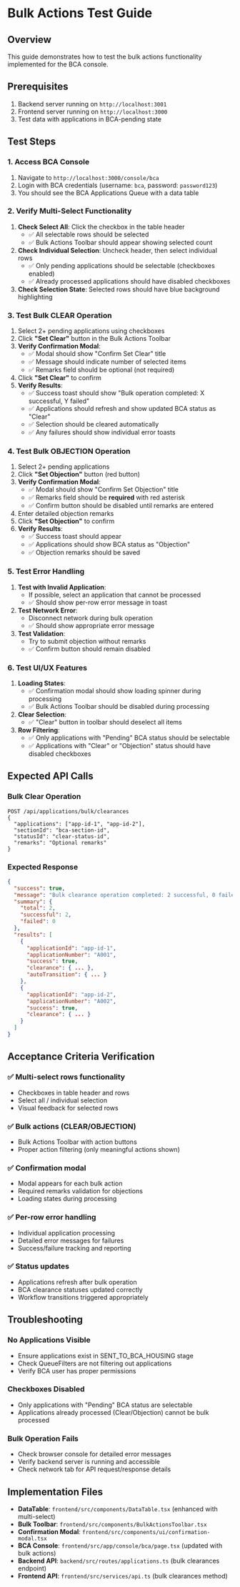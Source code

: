 # Bulk Actions Test Guide

## Overview
This guide demonstrates how to test the bulk actions functionality implemented for the BCA console.

## Prerequisites
1. Backend server running on `http://localhost:3001`
2. Frontend server running on `http://localhost:3000`
3. Test data with applications in BCA-pending state

## Test Steps

### 1. Access BCA Console
1. Navigate to `http://localhost:3000/console/bca`
2. Login with BCA credentials (username: `bca`, password: `password123`)
3. You should see the BCA Applications Queue with a data table

### 2. Verify Multi-Select Functionality
1. **Check Select All**: Click the checkbox in the table header
   - ✅ All selectable rows should be selected
   - ✅ Bulk Actions Toolbar should appear showing selected count
2. **Check Individual Selection**: Uncheck header, then select individual rows
   - ✅ Only pending applications should be selectable (checkboxes enabled)
   - ✅ Already processed applications should have disabled checkboxes
3. **Check Selection State**: Selected rows should have blue background highlighting

### 3. Test Bulk CLEAR Operation
1. Select 2+ pending applications using checkboxes
2. Click **"Set Clear"** button in the Bulk Actions Toolbar
3. **Verify Confirmation Modal**:
   - ✅ Modal should show "Confirm Set Clear" title
   - ✅ Message should indicate number of selected items
   - ✅ Remarks field should be optional (not required)
4. Click **"Set Clear"** to confirm
5. **Verify Results**:
   - ✅ Success toast should show "Bulk operation completed: X successful, Y failed"
   - ✅ Applications should refresh and show updated BCA status as "Clear"
   - ✅ Selection should be cleared automatically
   - ✅ Any failures should show individual error toasts

### 4. Test Bulk OBJECTION Operation
1. Select 2+ pending applications
2. Click **"Set Objection"** button (red button)
3. **Verify Confirmation Modal**:
   - ✅ Modal should show "Confirm Set Objection" title
   - ✅ Remarks field should be **required** with red asterisk
   - ✅ Confirm button should be disabled until remarks are entered
4. Enter detailed objection remarks
5. Click **"Set Objection"** to confirm
6. **Verify Results**:
   - ✅ Success toast should appear
   - ✅ Applications should show BCA status as "Objection"
   - ✅ Objection remarks should be saved

### 5. Test Error Handling
1. **Test with Invalid Application**: 
   - If possible, select an application that cannot be processed
   - ✅ Should show per-row error message in toast
2. **Test Network Error**:
   - Disconnect network during bulk operation
   - ✅ Should show appropriate error message
3. **Test Validation**:
   - Try to submit objection without remarks
   - ✅ Confirm button should remain disabled

### 6. Test UI/UX Features
1. **Loading States**:
   - ✅ Confirmation modal should show loading spinner during processing
   - ✅ Bulk Actions Toolbar should be disabled during processing
2. **Clear Selection**:
   - ✅ "Clear" button in toolbar should deselect all items
3. **Row Filtering**:
   - ✅ Only applications with "Pending" BCA status should be selectable
   - ✅ Applications with "Clear" or "Objection" status should have disabled checkboxes

## Expected API Calls

### Bulk Clear Operation
```
POST /api/applications/bulk/clearances
{
  "applications": ["app-id-1", "app-id-2"],
  "sectionId": "bca-section-id",
  "statusId": "clear-status-id",
  "remarks": "Optional remarks"
}
```

### Expected Response
```json
{
  "success": true,
  "message": "Bulk clearance operation completed: 2 successful, 0 failed",
  "summary": {
    "total": 2,
    "successful": 2,
    "failed": 0
  },
  "results": [
    {
      "applicationId": "app-id-1",
      "applicationNumber": "A001",
      "success": true,
      "clearance": { ... },
      "autoTransition": { ... }
    },
    {
      "applicationId": "app-id-2", 
      "applicationNumber": "A002",
      "success": true,
      "clearance": { ... }
    }
  ]
}
```

## Acceptance Criteria Verification

### ✅ Multi-select rows functionality
- Checkboxes in table header and rows
- Select all / individual selection
- Visual feedback for selected rows

### ✅ Bulk actions (CLEAR/OBJECTION)
- Bulk Actions Toolbar with action buttons
- Proper action filtering (only meaningful actions shown)

### ✅ Confirmation modal
- Modal appears for each bulk action
- Required remarks validation for objections
- Loading states during processing

### ✅ Per-row error handling
- Individual application processing
- Detailed error messages for failures
- Success/failure tracking and reporting

### ✅ Status updates
- Applications refresh after bulk operation
- BCA clearance statuses updated correctly
- Workflow transitions triggered appropriately

## Troubleshooting

### No Applications Visible
- Ensure applications exist in SENT_TO_BCA_HOUSING stage
- Check QueueFilters are not filtering out applications
- Verify BCA user has proper permissions

### Checkboxes Disabled
- Only applications with "Pending" BCA status are selectable
- Applications already processed (Clear/Objection) cannot be bulk processed

### Bulk Operation Fails
- Check browser console for detailed error messages
- Verify backend server is running and accessible
- Check network tab for API request/response details

## Implementation Files
- **DataTable**: `frontend/src/components/DataTable.tsx` (enhanced with multi-select)
- **Bulk Toolbar**: `frontend/src/components/BulkActionsToolbar.tsx`
- **Confirmation Modal**: `frontend/src/components/ui/confirmation-modal.tsx`
- **BCA Console**: `frontend/src/app/console/bca/page.tsx` (updated with bulk actions)
- **Backend API**: `backend/src/routes/applications.ts` (bulk clearances endpoint)
- **Frontend API**: `frontend/src/services/api.ts` (bulk clearances method)
